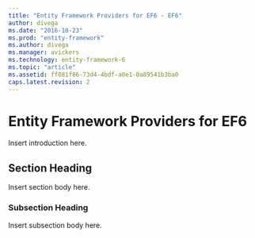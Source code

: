 ```yaml
---
title: "Entity Framework Providers for EF6 - EF6"
author: divega
ms.date: "2016-10-23"
ms.prod: "entity-framework"
ms.author: divega
ms.manager: avickers
ms.technology: entity-framework-6
ms.topic: "article"
ms.assetid: ff081f86-73d4-4bdf-a0e1-0a89541b3ba0
caps.latest.revision: 2
---
```

# Entity Framework Providers for EF6
Insert introduction here.  
  
## Section Heading  
 Insert section body here.  
  
### Subsection Heading  
 Insert subsection body here.